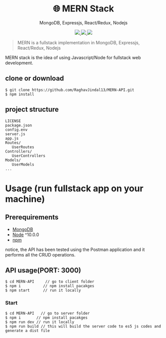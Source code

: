 <h1 align="center">
🌐 MERN Stack
</h1>
<p align="center">
MongoDB, Expressjs, React/Redux, Nodejs
</p>

<p align="center">
   <a href="https://travis-ci.com/amazingandyyy/mern">
      <img src="https://travis-ci.com/amazingandyyy/mern.svg?branch=master" />
   </a>
   <a href="https://github.com/amazingandyyy/mern/blob/master/LICENSE">
      <img src="https://img.shields.io/badge/License-MIT-green.svg" />
   </a>
   <a href="https://circleci.com/gh/amazingandyyy/mern">
      <img src="https://circleci.com/gh/amazingandyyy/mern.svg?style=svg" />
   </a>
</p>

> MERN is a fullstack implementation in MongoDB, Expressjs, React/Redux, Nodejs

MERN stack is the idea of using Javascript/Node for fullstack web development.

## clone or download
```terminal
$ git clone https://github.com/RaghavJindal13/MERN-API.git
$ npm install
```

## project structure
```terminal
LICENSE
package.json
config.env
server.js
app.js
Routes/
   UserRoutes
Controllers/
   UserControllers
Models/
   UserModels
...
```

# Usage (run fullstack app on your machine)

## Prerequirements
- [MongoDB](https://gist.github.com/nrollr/9f523ae17ecdbb50311980503409aeb3)
- [Node](https://nodejs.org/en/download/) ^10.0.0
- [npm](https://nodejs.org/en/download/package-manager/)

notice, the API has been tested using the Postman application and it performs all the CRUD operations.

## API usage(PORT: 3000)
```terminal
$ cd MERN-API     // go to client folder
$ npm i          // npm install pacakges
$ npm start      // run it locally

```



### Start

```terminal
$ cd MERN-API   // go to server folder
$ npm i       // npm install pacakges
$ npm run dev // run it locally
$ npm run build // this will build the server code to es5 js codes and generate a dist file
```
